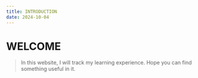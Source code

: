 ```yaml
---
title: INTRODUCTION
date: 2024-10-04
---
```

# WELCOME
> In this website, I will track my learning experience.
> Hope you can find something useful in it.
